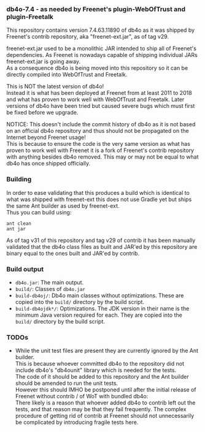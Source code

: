 ### db4o-7.4 - as needed by Freenet's plugin-WebOfTrust and plugin-Freetalk

This repository contains version 7.4.63.11890 of db4o as it was shipped
by Freenet's contrib repository, aka "freenet-ext.jar", as of tag v29.

freenet-ext.jar used to be a monolithic JAR intended to ship all of
Freenet's dependencies. As Freenet is nowadays capable of shipping
individual JARs freenet-ext.jar is going away.  
As a consequence db4o is being moved into this repository so it can be
directly compiled into WebOfTrust and Freetalk.

This is NOT the latest version of db4o!  
Instead it is what has been deployed at Freenet from at least 2011 to
2018 and what has proven to work well with WebOfTrust and Freetalk.
Later versions of db4o have been tried but caused severe bugs which
must first be fixed before we upgrade.

NOTICE: This doesn't include the commit history of db4o as it is not
based on an official db4o repository and thus should not be propagated
on the Internet beyond Freenet usage!  
This is because to ensure the code is the very same version as what has
proven to work well with Freenet it is a fork of Freenet's contrib
repository with anything besides db4o removed. This may or may not be
equal to what db4o has once shipped officially.

### Building

In order to ease validating that this produces a build which is
identical to what was shipped with freenet-ext this does not use Gradle
yet but ships the same Ant builder as used by freenet-ext.  
Thus you can build using:

```shell
ant clean
ant jar
```

As of tag v31 of this repository and tag v29 of contrib it has been
manually validated that the db4o class files as built and JAR'ed by this
repository are binary equal to the ones built and JAR'ed by contrib.

### Build output

- ```db4o.jar```: The main output.
- ```build/```: Classes of ```db4o.jar```
- ```build-db4oj/```: Db4o main classes without optimizations.
  These are copied into the ```build/``` directory by the build script.
- ```build-db4ojdk*/```: Optimizations. The JDK version in their name is
  the minimum Java version required for each.
  They are copied into the ```build/``` directory by the build script.

### TODOs

- While the unit test files are present they are currently ignored by the
  Ant builder.  
  This is because whoever committed db4o to the repository did not include
  db4o's "db4ounit" library which is needed for the tests.  
  The code of it should be added to this repository and the Ant builder
  should be amended to run the unit tests.  
  However this should IMHO be postponed until after the initial release
  of Freenet without contrib / of WoT with bundled db4o:  
  There likely is a reason that whoever added db4o to contrib left out
  the tests, and that reason may be that they fail frequently. The
  complex procedure of getting rid of contrib at Freenet should not
  unnecessarily be complicated by introducing fragile tests here.
